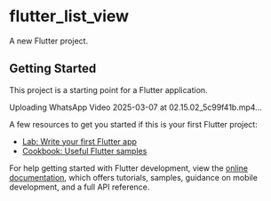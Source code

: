 # flutter_list_view

A new Flutter project.

## Getting Started

This project is a starting point for a Flutter application.


Uploading WhatsApp Video 2025-03-07 at 02.15.02_5c99f41b.mp4…


A few resources to get you started if this is your first Flutter project:

- [Lab: Write your first Flutter app](https://docs.flutter.dev/get-started/codelab)
- [Cookbook: Useful Flutter samples](https://docs.flutter.dev/cookbook)

For help getting started with Flutter development, view the
[online documentation](https://docs.flutter.dev/), which offers tutorials,
samples, guidance on mobile development, and a full API reference.
